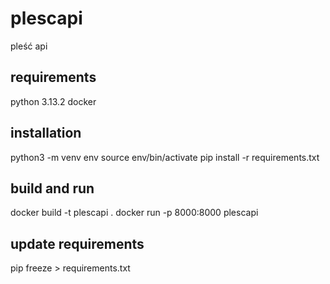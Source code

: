 # plescapi

pleść api 

## requirements

python 3.13.2
docker 

## installation

python3 -m venv env
source env/bin/activate
pip install -r requirements.txt

## build and run

docker build -t plescapi .
docker run -p 8000:8000 plescapi

## update requirements
pip freeze > requirements.txt